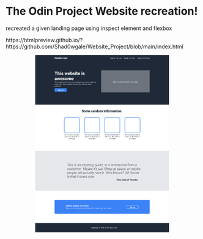 # The Odin Project Website recreation!
<p>recreated a given landing page using inspect element and flexbox</p>
<p>https://htmlpreview.github.io/?https://github.com/Shad0wgale/Website_Project/blob/main/index.html</p>

<p align="center">
  <img src="Project Reference/odin-project.png" width="350" title="hover text">
</p>

